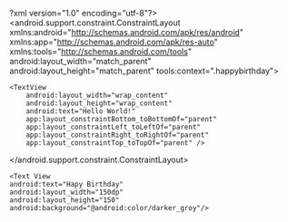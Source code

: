 ?xml version="1.0" encoding="utf-8"?>
<android.support.constraint.ConstraintLayout xmlns:android="http://schemas.android.com/apk/res/android"
    xmlns:app="http://schemas.android.com/apk/res-auto"
    xmlns:tools="http://schemas.android.com/tools"
    android:layout_width="match_parent"
    android:layout_height="match_parent"
    tools:context=".happybirthday">

    <TextView
        android:layout_width="wrap_content"
        android:layout_height="wrap_content"
        android:text="Hello World!"
        app:layout_constraintBottom_toBottomOf="parent"
        app:layout_constraintLeft_toLeftOf="parent"
        app:layout_constraintRight_toRightOf="parent"
        app:layout_constraintTop_toTopOf="parent" />

</android.support.constraint.ConstraintLayout>

<TextView
    android:text="Happy Birthday!"
    android:background="@android:color/darker_gray"
    android:layout_width="150dp"
    android:layout_height="75dp" />
    
    <Text View
    android:text="Hapy Birthday"
    android:layout_width="150dp"
    android:layout_height="150"
    android:background="@android:color/darker_groy"/>
